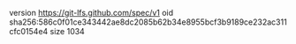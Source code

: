 version https://git-lfs.github.com/spec/v1
oid sha256:586c0f01ce343442ae8dc2085b62b34e8955bcf3b9189ce232ac311cfc0154e4
size 1034
